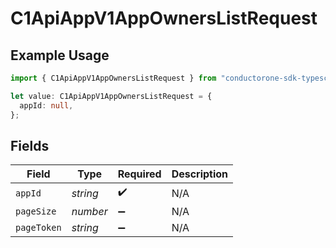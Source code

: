 # C1ApiAppV1AppOwnersListRequest

## Example Usage

```typescript
import { C1ApiAppV1AppOwnersListRequest } from "conductorone-sdk-typescript/sdk/models/operations";

let value: C1ApiAppV1AppOwnersListRequest = {
  appId: null,
};
```

## Fields

| Field              | Type               | Required           | Description        |
| ------------------ | ------------------ | ------------------ | ------------------ |
| `appId`            | *string*           | :heavy_check_mark: | N/A                |
| `pageSize`         | *number*           | :heavy_minus_sign: | N/A                |
| `pageToken`        | *string*           | :heavy_minus_sign: | N/A                |